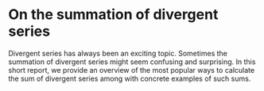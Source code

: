 # On the summation of divergent series

Divergent series has always been an exciting topic.
Sometimes the summation of divergent series might seem confusing and surprising.
In this short report, we provide an overview of the most popular ways to calculate the sum of divergent series
among with concrete examples of such sums.